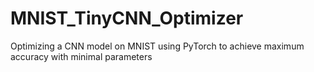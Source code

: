 # MNIST_TinyCNN_Optimizer
Optimizing a CNN model on MNIST using PyTorch to achieve maximum accuracy with minimal parameters
